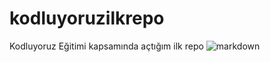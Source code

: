 # kodluyoruzilkrepo
Kodluyoruz Eğitimi kapsamında açtığım ilk repo
![markdown](https://user-images.githubusercontent.com/86261472/124294700-a9614680-db60-11eb-9574-737b6a42eb85.png)

